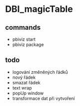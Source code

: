 # DBI_magicTable
## commands
- pbiviz start
- pbiviz package
## todo 
- logování změněných řádků
- nový řádek
- smazat řádek
- text wrap
- popUp window
- transformace dat při vytvoření